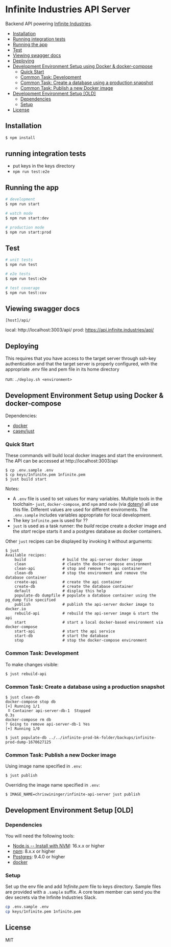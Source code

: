 # Infinite Industries API Server

Backend API powering [Infinite Industries](https://infinite.industries).

* [Installation]()
* [Running integration tests]()
* [Running the app]()
* [Test]()
* [Viewing swagger docs]()
* [Deploying]()
* [Development Environment Setup using Docker &amp; docker-compose]()
   * [Quick Start]()
   * [Common Task: Development]()
   * [Common Task: Create a database using a production snapshot]()
   * [Common Task: Publish a new Docker image]()
* [Development Environment Setup [OLD]]()
   * [Dependencies]()
   * [Setup]()
* [License]()


## Installation

```bash
$ npm install
```

## running integration tests

- put keys in the keys directory
- `npm run test:e2e`

## Running the app

```bash
# development
$ npm run start

# watch mode
$ npm run start:dev

# production mode
$ npm run start:prod
```

## Test

```bash
# unit tests
$ npm run test

# e2e tests
$ npm run test:e2e

# test coverage
$ npm run test:cov
```

## Viewing swagger docs

`[host]/api/`

local: http://localhost:3003/api/
prod:  https://api.infinite.industries/api/

## Deploying

This requires that you have access to the target server through ssh-key authentication and that the target server is
properly configured, with the appropriate .env file and pem file in its home directory

run: `./deploy.sh <environment>`

## Development Environment Setup using Docker & docker-compose

Dependencies:
- [docker](https://www.docker.com)
- [casey/just](https://github.com/casey/just/releases/)

### Quick Start

These commands will build local docker images and start the environment.  The
API can be accessed at http://localhost:3003/api

```console
$ cp .env.sample .env
$ cp keys/1nfinite.pem 1nfinite.pem
$ just build start
```

Notes:
* A `.env` file is used to set values for many variables. Multiple tools in the
  toolchain- `just`, `docker-compose`, and `npm` and `node` (via
  [dotenv](https://www.npmjs.com/package/dotenv)) all use this file. Different
  values are used for different enviroments.  The `.env.sample` includes variables
  appropriate for local development.
* The key `1nfinite.pem` is used for ??
* `just` is used as a task runner: the *build* recipe create a docker image and
  the *start* recipe starts it and a postgres database as docker containers.

Other `just` recipes can be displayed by invoking it without arguments:

```console
$ just
Available recipes:
    build                # build the api-server docker image
    clean                # cleatn the docker-compose environment
    clean-api            # stop and remove the api container
    clean-db             # stop the environment and remove the database container
    create-api           # create the api container
    create-db            # create the database container
    default              # display this help
    populate-db dumpfile # populate a database container using the pg_dump file specified
    publish              # publish the api-server docker image to docker.io
    rebuild-api          # rebuild the api-server image & start the api
    start                # start a local docker-based environment via docker-compose
    start-api            # start the api service
    start-db             # start the database
    stop                 # stop the docker-compose environment
```

### Common Task: Development

To make changes visible:
```console
$ just rebuild-api
```

### Common Task: Create a database using a production snapshot

```console
$ just clean-db
docker-compose stop db                                
[+] Running 1/1                                       
 ⠿ Container api-server-db-1  Stopped                                                                  0.3s
docker-compose rm db                                                                                        
? Going to remove api-server-db-1 Yes          
[+] Running 1/0                                       

$ just populate-db ../../infinite-prod-bk-folder/backups/infinite-prod-dump-1670627125
```

### Common Task: Publish a new Docker image

Using image name specified in `.env`:
```console
$ just publish
```

Overriding the image name specified in `.env`:
```console
$ IMAGE_NAME=chriswininger/infinite-api-server just publish
```

## Development Environment Setup [OLD]

### Dependencies

You will need the following tools:

- [Node.js -- Install with NVM](https://github.com/nvm-sh/nvm): 16.x.x or higher
- [npm](https://www.npmjs.com/get-npm): 8.x.x or higher
- [Postgres](https://www.postgresql.org/): 9.4.0 or higher
- [docker](https://www.docker.com)

### Setup

Set up the env file and add *1nfinite.pem* file to keys directory. Sample files are provided with a `.sample` suffix.
A core team member can send you the dev secrets via the Infinite Industries Slack.

 ```bash
 cp .env.sample .env
 cp keys/1nfinite.pem 1nfinite.pem    
 ```

## License

MIT
